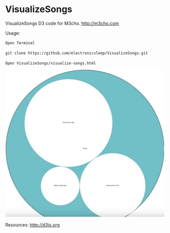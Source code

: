 # VisualizeSongs
VisualizeSongs D3 code for M3cho. http://m3cho.com

Usage:
```
Open Terminal

git clone https://github.com/electronicsleep/VisualizeSongs.git

Open VisualizeSongs/visualize-songs.html
```

![Alt text](screenshot.jpg?raw=true "ScreenShot")

Resources:
http://d3js.org
